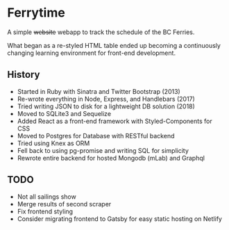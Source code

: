 # Ferrytime

A simple ~~website~~ webapp to track the schedule of the BC Ferries.

What began as a re-styled HTML table ended up becoming a continuously changing learning environment for front-end development.

## History 
- Started in Ruby with Sinatra and Twitter Bootstrap (2013)
- Re-wrote everything in Node, Express, and Handlebars (2017)
- Tried writing JSON to disk for a lightweight DB solution (2018)
- Moved to SQLite3 and Sequelize 
- Added React as a front-end framework with Styled-Components for CSS
- Moved to Postgres for Database with RESTful backend
- Tried using Knex as ORM
- Fell back to using pg-promise and writing SQL for simplicity
- Rewrote entire backend for hosted Mongodb (mLab) and Graphql


## TODO
- Not all sailings show
- Merge results of second scraper
- Fix frontend styling
- Consider migrating frontend to Gatsby for easy static hosting on Netlify
